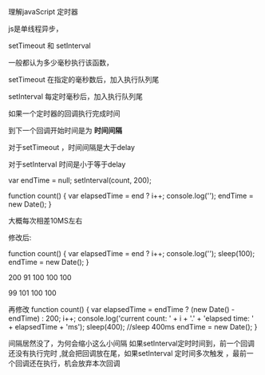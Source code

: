 理解javaScript 定时器

js是单线程异步，


setTimeout 和 setInterval

一般都认为多少毫秒执行该函数，

setTimeout 在指定的毫秒数后，加入执行队列尾

setInterval 每定时毫秒后，加入执行队列尾


如果一个定时器的回调执行完成时间

到下一个回调开始时间是为  **时间间隔**


对于setTimeout ，时间间隔是大于delay

对于setInterval 时间是小于等于delay

var endTime = null;
setInterval(count, 200);

function count() {
    var elapsedTime = end ? 
    i++;
    console.log('');
    endTime = new Date();
}

大概每次相差10MS左右


修改后:


function count() {
    var elapsedTime = end ? 
    i++;
    console.log('');
    sleep(100);
    endTime = new Date();
}


200
91
100
100
100


99
101
100
100

再修改
function count() {
  var elapsedTime = endTime ? (new Date() - endTime) : 200;
  i++;
  console.log('current count: ' + i + '.' + 'elapsed time: ' + elapsedTime + 'ms');
  sleep(400); //sleep 400ms
  endTime = new Date();
}

间隔居然没了，为何会缩小这么小间隔
如果setInterval定时时间到，前一个回调还没有执行完时
,就会把回调放在尾，如果setInterval 定时间多次触发
，最前一个回调还在执行，机会放弃本次回调